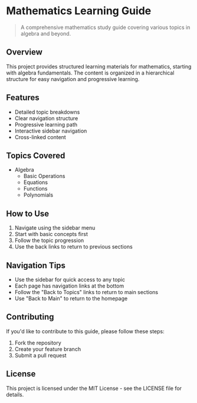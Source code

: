 # Mathematics Learning Guide

> A comprehensive mathematics study guide covering various topics in algebra and beyond.

## Overview

This project provides structured learning materials for mathematics, starting with algebra fundamentals. The content is organized in a hierarchical structure for easy navigation and progressive learning.

## Features

- Detailed topic breakdowns
- Clear navigation structure
- Progressive learning path
- Interactive sidebar navigation
- Cross-linked content

## Topics Covered

- Algebra
  - Basic Operations
  - Equations
  - Functions
  - Polynomials

## How to Use

1. Navigate using the sidebar menu
2. Start with basic concepts first
3. Follow the topic progression
4. Use the back links to return to previous sections

## Navigation Tips

- Use the sidebar for quick access to any topic
- Each page has navigation links at the bottom
- Follow the "Back to Topics" links to return to main sections
- Use "Back to Main" to return to the homepage

## Contributing

If you'd like to contribute to this guide, please follow these steps:
1. Fork the repository
2. Create your feature branch
3. Submit a pull request

## License

This project is licensed under the MIT License - see the LICENSE file for details.